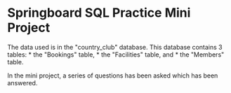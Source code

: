 # Springboard SQL Practice Mini Project

The data used is in the "country_club" database. This database
contains 3 tables:
    * the "Bookings" table,
    * the "Facilities" table, and
    * the "Members" table.

In the mini project, a series of questions has been asked which has been answered.
